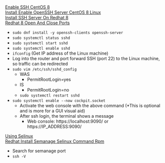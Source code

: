 [Enable SSH CentOS 8](https://linuxhint.com/enable_ssh_centos8/)<br />
[Install Enable OpenSSH Server CentOS 8 Linux](https://www.how2shout.com/linux/install-enable-openssh-server-centos-8-linux/)<br />
[Install SSH Server On Redhat 8](https://linuxconfig.org/install-ssh-server-on-redhat-8)<br />
[Redhat 8 Open And Close Ports](https://linuxconfig.org/redhat-8-open-and-close-ports)
* `sudo dnf install -y openssh-clients openssh-server`
* `sudo systemctl status sshd`
* `sudo systemctl start sshd`
* `sudo systemctl enable sshd`
* `ifconfig` (Get IP address of the Linux machine)
* Log into the router and port forward SSH (port 22) to the Linux machine, so traffic can be redirected
* `sudo vim /etc/ssh/sshd_config`
  * WAS
    * PermitRootLogin=yes
  * IS
    * PermitRootLogin=no
  * `sudo systemctl restart sshd`
* `sudo systemctl enable --now cockpit.socket`
  * Activate the web console with the above command (*This is optional and is more for a GUI visual aid)
  * After ssh login, the terminal shows a message
    * Web console: https://localhost:9090/ or https://IP_ADDRESS:9090/

[Using Selinux](https://access.redhat.com/documentation/en-us/red_hat_enterprise_linux/8/html-single/using_selinux/index)<br />
[Redhat Install Semanage Selinux Command Rpm](https://www.cyberciti.biz/faq/redhat-install-semanage-selinux-command-rpm/)
* Search for semanage port
* `ssh -V`
